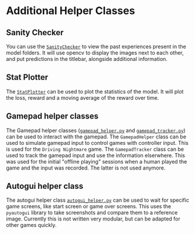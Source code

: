 # Additional Helper Classes
## Sanity Checker
You can use the [`SanityChecker`](../dqcnn_tensorflow/sanity_checker.py) to view the past experiences present in the model folders. It will use opencv to display the images next to each other, and put predictions in the titlebar, alongside additional information.  
## Stat Plotter
The [`StatPlotter`](../dqcnn_tensorflow/stat_plotter.py) can be used to plot the statistics of the model. It will plot the loss, reward and a moving average of the reward over time.
## Gamepad helper classes
The Gamepad helper classes ([`gamepad_helper.py`](../dqcnn_tensorflow/helper_classes/gamepad_helper.py) and [`gamepad_tracker.py`](../dqcnn_tensorflow/helper_classes/gamepad_tracker.py)) can be used to interact with the gamepad. The `GamepadHelper` class can be used to simulate gamepad input to control games with controller input. This is used for the `Driving Nightmare` game. The `GamepadTracker` class can be used to track the gamepad input and use the information elserwhere. This was used for the initial "offline playing" sessions when a human played the game and the input was recorded. The latter is not used anymore.  
## Autogui helper class
The autogui helper class [`autogui_helper.py`](../dqcnn_tensorflow/helper_classes/auto_gui_helper.py) can be used to wait for specific game screens, like start screen or game over screens. This uses the `pyautogui` library to take screenshots and compare them to a reference image. Currently this is not written very modular, but can be adapted for other games quickly.  

